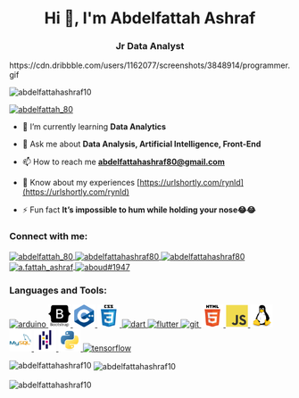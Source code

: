 <h1 align="center">Hi 👋, I'm Abdelfattah Ashraf</h1>
<h3 align="center">Jr Data Analyst</h3>
https://cdn.dribbble.com/users/1162077/screenshots/3848914/programmer.gif

<p align="left"> <img src="https://komarev.com/ghpvc/?username=abdelfattahashraf10&label=Profile%20views&color=0e75b6&style=flat" alt="abdelfattahashraf10" /> </p>

<p align="left"> <a href="https://twitter.com/abdelfattah_80" target="blank"><img src="https://img.shields.io/twitter/follow/abdelfattah_80?logo=twitter&style=for-the-badge" alt="abdelfattah_80" /></a> </p>

- 🌱 I’m currently learning **Data Analytics**

- 💬 Ask me about **Data Analysis, Artificial Intelligence, Front-End**

- 📫 How to reach me **abdelfattahashraf80@gmail.com**

- 📄 Know about my experiences [https://urlshortly.com/rynld](https://urlshortly.com/rynld)

- ⚡ Fun fact **It’s impossible to hum while holding your nose😂😂**

<h3 align="left">Connect with me:</h3>
<p align="left">
<a href="https://twitter.com/abdelfattah_80" target="blank">
<img align="center" src="https://raw.githubusercontent.com/rahuldkjain/github-profile-readme-generator/master/src/images/icons/Social/twitter.svg" alt="abdelfattah_80" height="30" width="40" />
</a>
<a href="https://linkedin.com/in/abdelfattahashraf80" target="blank">
<img align="center" src="https://raw.githubusercontent.com/rahuldkjain/github-profile-readme-generator/master/src/images/icons/Social/linked-in-alt.svg" alt="abdelfattahashraf80" height="30" width="40" />
</a>
<a href="https://fb.com/abdelfattahashraf80" target="blank">
<img align="center" src="https://raw.githubusercontent.com/rahuldkjain/github-profile-readme-generator/master/src/images/icons/Social/facebook.svg" alt="abdelfattahashraf80" height="30" width="40" />
</a>
<a href="https://instagram.com/a.fattah_ashraf" target="blank">
<img align="center" src="https://raw.githubusercontent.com/rahuldkjain/github-profile-readme-generator/master/src/images/icons/Social/instagram.svg" alt="a.fattah_ashraf" height="30" width="40" />
</a>
<a href="https://discord.gg/aboud#1947" target="blank">
<img align="center" src="https://raw.githubusercontent.com/rahuldkjain/github-profile-readme-generator/master/src/images/icons/Social/discord.svg" alt="aboud#1947" height="30" width="40" />
</a>
</p>

<h3 align="left">Languages and Tools:</h3>
<p align="left"> <a href="https://www.arduino.cc/" target="_blank" rel="noreferrer"> <img src="https://cdn.worldvectorlogo.com/logos/arduino-1.svg" alt="arduino" width="40" height="40"/> </a> <a href="https://getbootstrap.com" target="_blank" rel="noreferrer"> <img src="https://raw.githubusercontent.com/devicons/devicon/master/icons/bootstrap/bootstrap-plain-wordmark.svg" alt="bootstrap" width="40" height="40"/> </a> <a href="https://www.w3schools.com/cpp/" target="_blank" rel="noreferrer"> <img src="https://raw.githubusercontent.com/devicons/devicon/master/icons/cplusplus/cplusplus-original.svg" alt="cplusplus" width="40" height="40"/> </a> <a href="https://www.w3schools.com/css/" target="_blank" rel="noreferrer"> <img src="https://raw.githubusercontent.com/devicons/devicon/master/icons/css3/css3-original-wordmark.svg" alt="css3" width="40" height="40"/> </a> <a href="https://dart.dev" target="_blank" rel="noreferrer"> <img src="https://www.vectorlogo.zone/logos/dartlang/dartlang-icon.svg" alt="dart" width="40" height="40"/> </a> <a href="https://flutter.dev" target="_blank" rel="noreferrer"> <img src="https://www.vectorlogo.zone/logos/flutterio/flutterio-icon.svg" alt="flutter" width="40" height="40"/> </a> <a href="https://git-scm.com/" target="_blank" rel="noreferrer"> <img src="https://www.vectorlogo.zone/logos/git-scm/git-scm-icon.svg" alt="git" width="40" height="40"/> </a> <a href="https://www.w3.org/html/" target="_blank" rel="noreferrer"> <img src="https://raw.githubusercontent.com/devicons/devicon/master/icons/html5/html5-original-wordmark.svg" alt="html5" width="40" height="40"/> </a> <a href="https://developer.mozilla.org/en-US/docs/Web/JavaScript" target="_blank" rel="noreferrer"> <img src="https://raw.githubusercontent.com/devicons/devicon/master/icons/javascript/javascript-original.svg" alt="javascript" width="40" height="40"/> </a> <a href="https://www.linux.org/" target="_blank" rel="noreferrer"> <img src="https://raw.githubusercontent.com/devicons/devicon/master/icons/linux/linux-original.svg" alt="linux" width="40" height="40"/> </a> <a href="https://www.mysql.com/" target="_blank" rel="noreferrer"> <img src="https://raw.githubusercontent.com/devicons/devicon/master/icons/mysql/mysql-original-wordmark.svg" alt="mysql" width="40" height="40"/> </a> <a href="https://pandas.pydata.org/" target="_blank" rel="noreferrer"> <img src="https://raw.githubusercontent.com/devicons/devicon/2ae2a900d2f041da66e950e4d48052658d850630/icons/pandas/pandas-original.svg" alt="pandas" width="40" height="40"/> </a> <a href="https://www.python.org" target="_blank" rel="noreferrer"> <img src="https://raw.githubusercontent.com/devicons/devicon/master/icons/python/python-original.svg" alt="python" width="40" height="40"/> </a> <a href="https://www.tensorflow.org" target="_blank" rel="noreferrer"> <img src="https://www.vectorlogo.zone/logos/tensorflow/tensorflow-icon.svg" alt="tensorflow" width="40" height="40"/> </a> </p>

<p><img align="left" src="https://github-readme-stats.vercel.app/api/top-langs?username=abdelfattahashraf10&show_icons=true&locale=en&layout=compact" alt="abdelfattahashraf10" /></p>

<p>&nbsp;<img align="center" src="https://github-readme-stats.vercel.app/api?username=abdelfattahashraf10&show_icons=true&locale=en" alt="abdelfattahashraf10" /></p>

<p><img align="center" src="https://github-readme-streak-stats.herokuapp.com/?user=abdelfattahashraf10&" alt="abdelfattahashraf10" /></p>
